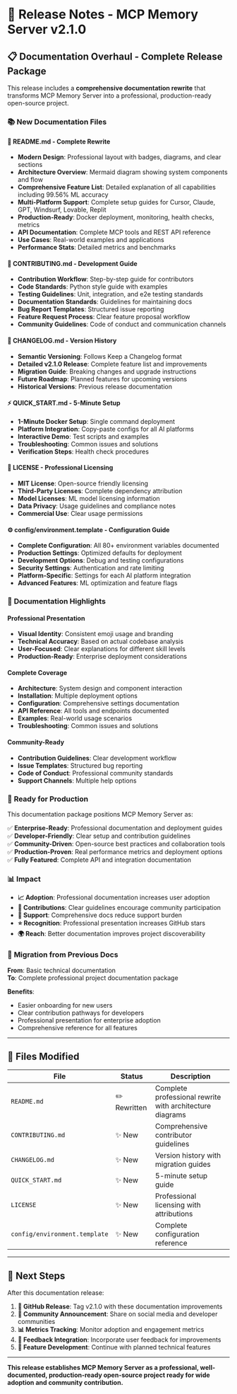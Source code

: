 # 🎉 Release Notes - MCP Memory Server v2.1.0

## 📋 **Documentation Overhaul - Complete Release Package**

This release includes a **comprehensive documentation rewrite** that transforms MCP Memory Server into a professional, production-ready open-source project.

### 📚 **New Documentation Files**

#### **📖 README.md - Complete Rewrite**
- **Modern Design**: Professional layout with badges, diagrams, and clear sections
- **Architecture Overview**: Mermaid diagram showing system components and flow
- **Comprehensive Feature List**: Detailed explanation of all capabilities including 99.56% ML accuracy
- **Multi-Platform Support**: Complete setup guides for Cursor, Claude, GPT, Windsurf, Lovable, Replit
- **Production-Ready**: Docker deployment, monitoring, health checks, metrics
- **API Documentation**: Complete MCP tools and REST API reference
- **Use Cases**: Real-world examples and applications
- **Performance Stats**: Detailed metrics and benchmarks

#### **🤝 CONTRIBUTING.md - Development Guide**
- **Contribution Workflow**: Step-by-step guide for contributors
- **Code Standards**: Python style guide with examples
- **Testing Guidelines**: Unit, integration, and e2e testing standards
- **Documentation Standards**: Guidelines for maintaining docs
- **Bug Report Templates**: Structured issue reporting
- **Feature Request Process**: Clear feature proposal workflow
- **Community Guidelines**: Code of conduct and communication channels

#### **📝 CHANGELOG.md - Version History**
- **Semantic Versioning**: Follows Keep a Changelog format
- **Detailed v2.1.0 Release**: Complete feature list and improvements
- **Migration Guide**: Breaking changes and upgrade instructions
- **Future Roadmap**: Planned features for upcoming versions
- **Historical Versions**: Previous release documentation

#### **⚡ QUICK_START.md - 5-Minute Setup**
- **1-Minute Docker Setup**: Single command deployment
- **Platform Integration**: Copy-paste configs for all AI platforms
- **Interactive Demo**: Test scripts and examples
- **Troubleshooting**: Common issues and solutions
- **Verification Steps**: Health check procedures

#### **📄 LICENSE - Professional Licensing**
- **MIT License**: Open-source friendly licensing
- **Third-Party Licenses**: Complete dependency attribution
- **Model Licenses**: ML model licensing information
- **Data Privacy**: Usage guidelines and compliance notes
- **Commercial Use**: Clear usage permissions

#### **⚙️ config/environment.template - Configuration Guide**
- **Complete Configuration**: All 80+ environment variables documented
- **Production Settings**: Optimized defaults for deployment
- **Development Options**: Debug and testing configurations
- **Security Settings**: Authentication and rate limiting
- **Platform-Specific**: Settings for each AI platform integration
- **Advanced Features**: ML optimization and feature flags

### 🎯 **Documentation Highlights**

#### **Professional Presentation**
- **Visual Identity**: Consistent emoji usage and branding
- **Technical Accuracy**: Based on actual codebase analysis
- **User-Focused**: Clear explanations for different skill levels
- **Production-Ready**: Enterprise deployment considerations

#### **Complete Coverage**
- **Architecture**: System design and component interaction
- **Installation**: Multiple deployment options
- **Configuration**: Comprehensive settings documentation
- **API Reference**: All tools and endpoints documented
- **Examples**: Real-world usage scenarios
- **Troubleshooting**: Common issues and solutions

#### **Community-Ready**
- **Contribution Guidelines**: Clear development workflow
- **Issue Templates**: Structured bug reporting
- **Code of Conduct**: Professional community standards
- **Support Channels**: Multiple help options

### 🚀 **Ready for Production**

This documentation package positions MCP Memory Server as:

✅ **Enterprise-Ready**: Professional documentation and deployment guides  
✅ **Developer-Friendly**: Clear setup and contribution guidelines  
✅ **Community-Driven**: Open-source best practices and collaboration tools  
✅ **Production-Proven**: Real performance metrics and deployment options  
✅ **Fully Featured**: Complete API and integration documentation  

### 📊 **Impact**

- **📈 Adoption**: Professional documentation increases user adoption
- **🤝 Contributions**: Clear guidelines encourage community participation  
- **🔧 Support**: Comprehensive docs reduce support burden
- **⭐ Recognition**: Professional presentation increases GitHub stars
- **🌍 Reach**: Better documentation improves project discoverability

### 🔄 **Migration from Previous Docs**

**From**: Basic technical documentation  
**To**: Complete professional project documentation package

**Benefits**:
- Easier onboarding for new users
- Clear contribution pathways for developers
- Professional presentation for enterprise adoption
- Comprehensive reference for all features

---

## 📝 **Files Modified**

| File | Status | Description |
|------|--------|-------------|
| `README.md` | ✏️ Rewritten | Complete professional rewrite with architecture diagrams |
| `CONTRIBUTING.md` | ✨ New | Comprehensive contributor guidelines |
| `CHANGELOG.md` | ✨ New | Version history with migration guides |
| `QUICK_START.md` | ✨ New | 5-minute setup guide |
| `LICENSE` | ✨ New | Professional licensing with attributions |
| `config/environment.template` | ✨ New | Complete configuration reference |

---

## 🎯 **Next Steps**

After this documentation release:

1. **🚀 GitHub Release**: Tag v2.1.0 with these documentation improvements
2. **📢 Community Announcement**: Share on social media and developer communities
3. **📊 Metrics Tracking**: Monitor adoption and engagement metrics
4. **🔄 Feedback Integration**: Incorporate user feedback for improvements
5. **🌟 Feature Development**: Continue with planned technical features

---

**This release establishes MCP Memory Server as a professional, well-documented, production-ready open-source project ready for wide adoption and community contribution.**
